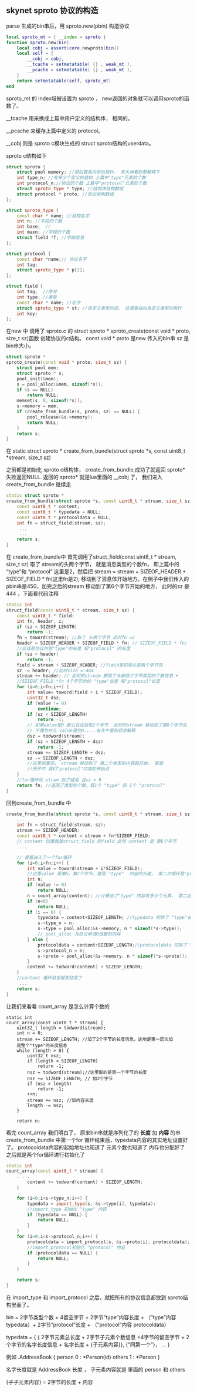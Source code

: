 ## skynet sproto 协议的构造

parse 生成的bin串后，用 sproto.new(pbin) 构造协议

```lua
local sproto_mt = { __index = sproto }
function sproto.new(bin)
    local cobj = assert(core.newproto(bin))
    local self = {
        __cobj = cobj,
        __tcache = setmetatable( {} , weak_mt ),
        __pcache = setmetatable( {} , weak_mt ),
    }
    return setmetatable(self, sproto_mt)
end
```

sproto_mt 的 index域被设置为 sproto ， new返回的对象就可以调用sproto的函数了。 

__tcache 用来换成上篇中用户定义的结构体， 相同的。

__pcache 来缓存上篇中定义的 protocol。 

__cobj 则是 sproto c模块生成的 struct sproto结构的userdata。

sproto c结构如下

```c++
struct sproto {
    struct pool memory; //貌似管类内存的指针， 有大神看到帮解释下
    int type_n; //有多少个定义的结构 上篇中"type"元素的个数
    int protocol_n;//协议的个数 上篇中"protocol"元素的个数
    struct sproto_type * type; //结构体结构数组
    struct protocol * proto; //协议结构数组
};

struct sproto_type {
    const char * name; //结构名字
    int n; //字段的个数
    int base;  //
    int maxn; //字段的个数
    struct field *f; //字段信息
};

struct protocol {
    const char *name;// 协议名字
    int tag;
    struct sproto_type * p[2];
};

struct field {
    int tag;  //序号
    int type; //类型
    const char * name; //名字
    struct sproto_type * st; //自定义类型的话， 这里是指向自定义类型的指针
    int key;
};
```

在new 中 调用了 sproto.c 的 struct sproto * sproto_create(const void * proto, size_t sz)函数 创建协议的c结构。 
const void * proto 是new 传入的bin串 sz 是bin串大小。

```c++
struct sproto *
sproto_create(const void * proto, size_t sz) {
    struct pool mem;
    struct sproto * s;
    pool_init(&mem);
    s = pool_alloc(&mem, sizeof(*s));
    if (s == NULL)
        return NULL;
    memset(s, 0, sizeof(*s));
    s->memory = mem;
    if (create_from_bundle(s, proto, sz) == NULL) {
        pool_release(&s->memory);
        return NULL;
    }
    return s;
}
```

在 static struct sproto * create_from_bundle(struct sproto *s, const uint8_t *stream, size_t sz) 

之前都是初始化 sproto c结构体， create_from_bundle,成功了就返回 sproto* 失败返回NULL. 返回的 sproto* 就是lua里面的 __cobj 了， 我们进入 create_from_bundle 继续走

```c++
static struct sproto *
create_from_bundle(struct sproto *s, const uint8_t * stream, size_t sz) {
    const uint8_t * content;
    const uint8_t * typedata = NULL;
    const uint8_t * protocoldata = NULL;
    int fn = struct_field(stream, sz);
     ...
     ...
    return s;
}
```

在 create_from_bundle中 首先调用了struct_field(const uint8_t * stream, size_t sz) 取了 stream的头两个字节， 就是消息类型的个数fn， 即上篇中的 “type”和 “protocol” 这里是2，然后把 stream = stream + SIZEOF_HEADER + SIZEOF_FIELD * fn(这里fn是2); 移动到了消息体开始地方。在例子中我们传入的pbin串是450，加完之后的stream 移动到了第6个字节开始的地方， 此时的sz 是444 ，下面看代码注释

```c++
static int
struct_field(const uint8_t * stream, size_t sz) {
    const uint8_t * field;
    int fn, header, i;
    if (sz < SIZEOF_LENGTH)
        return -1;
    fn = toword(stream); //取了 头两个字节 此时fn =2
    header = SIZEOF_HEADER + SIZEOF_FIELD * fn; // SIZEOF_FIELD * fn; 
    //应该是协议内容"type"的长度 和"protocol" 的长度
    if (sz < header)
        return -1;
    field = stream + SIZEOF_HEADER; //field是扣除头部两个字节的
    sz -= header; //此时size = 444
    stream += header; // 此时的stream 删除了头部连个字节类型的个数信息 + 
    //SZIEOF_FIELD *fn 4个字节的的 "type"长度 和"protocol"长度
    for (i=0;i<fn;i++) {
        int value= toword(field + i * SIZEOF_FIELD);
        uint32_t dsz;
        if (value != 0)
            continue;
        if (sz < SIZEOF_LENGTH)
            return -1;
        // 如果value是0 那么在往后取2个字节  此时的stream 移动到了第8个字节处
        // 不懂为什么 value是会0.。..有大牛看到后求解释
        dsz = todword(stream);
        if (sz < SIZEOF_LENGTH + dsz)
            return -1;
        stream += SIZEOF_LENGTH + dsz;
        sz -= SIZEOF_LENGTH + dsz;
        //这里运算完， stream 移动到了 第二个类型的内容起开始， 即是
        //例子中 我们"protocol"内容的开始点
    }
    //for循环玩 stram 到了结尾 且sz = 0
    return fn; //返回了类型的个数。既1个 "type" 和 1个 "protocol"
}
```

回到create_from_bundle 中

```c++
create_from_bundle(struct sproto *s, const uint8_t * stream, size_t sz) {
    ...
    int fn = struct_field(stream, sz);
    stream += SIZEOF_HEADER;
    const uint8_t * content = stream + fn*SIZEOF_FIELD;  
    // content 位置就是struct_field 的field 此时 content 是 第6个字节
     ...

    // 接着进入了一个for循环 
    for (i=0;i<fn;i++) {
        int value = toword(stream + i*SIZEOF_FIELD); 
        //这里value 是第6，第7个字节，就是 "type"  内容的长度， 第二次循环是"protocol"长度
        int n;
        if (value != 0)
            return NULL;
        n = count_array(content); //计算出了"type" 内容有多少个元素， 第二此循环是 "protocol"元素的个数
        if (n<0)
            return NULL;
        if (i == 0) {
            typedata = content+SIZEOF_LENGTH; //typedata 扣除了 "type"长度的2个字节
            s->type_n = n;
            s->type = pool_alloc(&s->memory, n * sizeof(*s->type));
            // pool_alloc 为协议申请8倍数的内存
        } else {
            protocoldata = content+SIZEOF_LENGTH;//protocoldata 扣除了 "protocol"长度的2个字节
            s->protocol_n = n;
            s->proto = pool_alloc(&s->memory, n * sizeof(*s->proto));
        }
        content += todword(content) + SIZEOF_LENGTH; 
    }
    //content 循环结束就到结尾了
     ...
    return s;
}

```

让我们来看看 count_array 是怎么计算个数的

```
static int
count_array(const uint8_t * stream) {
    uint32_t length = todword(stream);
    int n = 0;
    stream += SIZEOF_LENGTH; //加了2个字节的长度信息，这地是第一层次加
    是整个"type"的长度信息
    while (length > 0) {
        uint32_t nsz;
        if (length < SIZEOF_LENGTH)
            return -1;
        nsz = todword(stream);//这里取的是第一个字节的长度
        nsz += SIZEOF_LENGTH; // 加2个字节
        if (nsz > length)
            return -1;
        ++n;
        stream += nsz; //加内容长度
        length -= nsz;
    }

    return n;

```

看完 count_array 我们明白了， 原来bin串就是序列化了的 **长度** 加 **内容** 的串create_from_bundle 中第一个for 循环结束后，typedata内容的其实地址设置好了。 protocoldata内容的起始地址也知道了 元素个数也知道了 内存也分配好了 之后就是两个for循环进行初始化了

```c++
static int
count_array(const uint8_t * stream) {
    . . .
        content += todword(content) + SIZEOF_LENGTH;
    }

    for (i=0;i<s->type_n;i++) {
        typedata = import_type(s, &s->type[i], typedata);
        //import_type 初始化 "type" 内容 
        if (typedata == NULL) {
            return NULL;
        }
    }
    for (i=0;i<s->protocol_n;i++) {
        protocoldata = import_protocol(s, &s->proto[i], protocoldata);
        //import_protocol初始化 "protocol" 内容
        if (protocoldata == NULL) {
            return NULL;
        }
    }

    return s;
}
```

在 import_type 和 import_protocol 之后，就把所有的协议信息都放到 sproto结构里面了。

bin = 2字节类型个数 + 4留空字节 + 2字节”type”内容长度 + （”type”内容 typedata）+ 2字节”protocol”长度 + （”protocol”内容 protocoldata）

typedata = { { 2字节元素总长度 + 2字节子元素个数信息 +4字节的留空字节 + 2个字节的名字长度信息 + 名字长度 + {子元素内容}}, {“同第一个”}， … }

例如 
.AddressBook { 
person 0 : *Person(id) 
others 1 : *Person 
}

名字长度就是 AddressBook 长度 ， 子元素内容就是 里面的 person 和 others

{子子元素内容} = 2字节的长度 + 内容